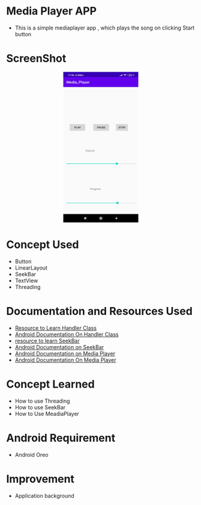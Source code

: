 # Media Player APP
- This is a simple mediaplayer app , which plays the song  on clicking Start button

# ScreenShot
<p align="center">
<img src="images/screenshot.jpg" width="200" height="400"/>
</p>

# Concept Used
- Button
- LinearLayout
- SeekBar
- TextView
- Threading

# Documentation and Resources Used
- [Resource to Learn Handler Class](https://medium.com/@ankit.sinhal/handler-in-android-d138c1f4980e#:~:text=A%20Handler%20allows%20communicating%20back,communicate%20directly%20with%20UI%20thread.&text=A%20Handler%20allows%20you%20to,associated%20with%20a%20thread's%20MessageQueue.)
- [Android Documentation On Handler Class](https://developer.android.com/reference/android/os/Handler)
- [resource to learn SeekBar](https://abhiandroid.com/ui/seekbar#:~:text=In%20Android%2C%20SeekBar%20is%20an,using%20a%20natural%20user%20interface.)
- [Android Documentation on SeekBar](https://developer.android.com/reference/android/widget/SeekBar)
- [Android Documentation on Media Player](https://developer.android.com/guide/topics/media/mediaplayer)
- [Android Documentation On Media Player](https://developer.android.com/reference/android/media/MediaPlayer)

# Concept Learned

- How to use Threading
- How to use SeekBar
- How to Use MeadiaPlayer

# Android Requirement
- Android Oreo

# Improvement
- Application background
